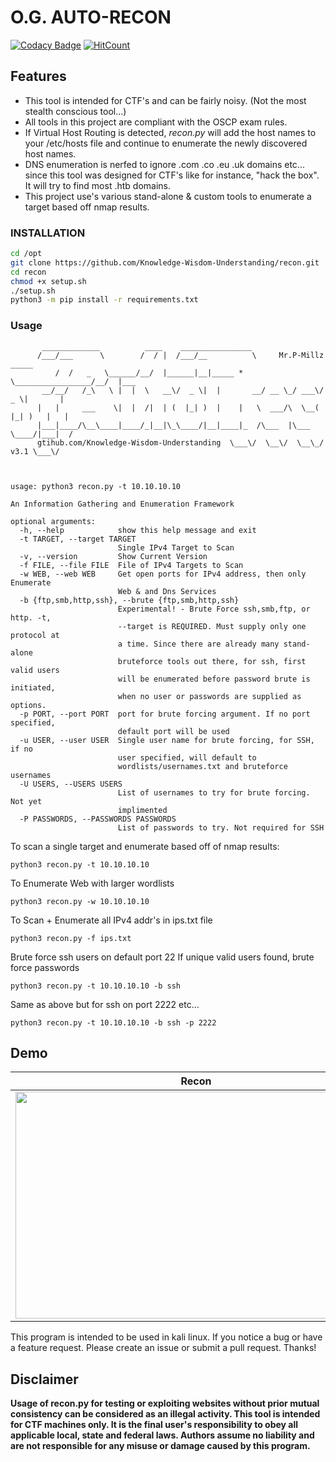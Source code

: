 # O.G. AUTO-RECON

[![Codacy Badge](https://api.codacy.com/project/badge/Grade/fa8f5aab4e434f848e5b7f27bb9eb816)](https://app.codacy.com/app/Knowledge-Wisdom-Understanding/recon?utm_source=github.com&utm_medium=referral&utm_content=Knowledge-Wisdom-Understanding/recon&utm_campaign=Badge_Grade_Dashboard)
[![HitCount](http://hits.dwyl.io/Knowledge-Wisdom-Understanding/https://githubcom/Knowledge-Wisdom-Understanding/recon.svg)](http://hits.dwyl.io/Knowledge-Wisdom-Understanding/https://githubcom/Knowledge-Wisdom-Understanding/recon)

## Features

- This tool is intended for CTF's and can be fairly noisy. (Not the most stealth conscious tool...)
- All tools in this project are compliant with the OSCP exam rules.
- If Virtual Host Routing is detected, _recon.py_ will add the host names to your /etc/hosts file and continue to enumerate the newly discovered host names.
- DNS enumeration is nerfed to ignore .com .co .eu .uk domains etc... since this tool was designed for CTF's like for instance, "hack the box". It will try to find most .htb domains.
- This project use's various stand-alone & custom tools to enumerate a target based off nmap results.

### INSTALLATION

```bash
cd /opt
git clone https://github.com/Knowledge-Wisdom-Understanding/recon.git
cd recon
chmod +x setup.sh
./setup.sh
python3 -m pip install -r requirements.txt
```

### Usage

```text
       _____________          ____    ________________
      /___/___      \        /  / |  /___/__          \     Mr.P-Millz    _____
          /  /   _   \______/__/  |______|__|_____ *   \_________________/__/  |___
       __/__/   /_\   \ |  |  \   __\/  _ \|  |       __/ __ \_/ ___\/  _ \|       |
      |   |     ___    \|  |  /|  | (  |_| )  |    |   \  ___/\  \__(  |_| )   |   |
      |___|____/\__\____|____/_|__|\_\____/|__|____|_  /\___  |\___  \____/|___|  /
      gtihub.com/Knowledge-Wisdom-Understanding  \___\/  \__\/  \__\_/ v3.1 \___\/



usage: python3 recon.py -t 10.10.10.10

An Information Gathering and Enumeration Framework

optional arguments:
  -h, --help            show this help message and exit
  -t TARGET, --target TARGET
                        Single IPv4 Target to Scan
  -v, --version         Show Current Version
  -f FILE, --file FILE  File of IPv4 Targets to Scan
  -w WEB, --web WEB     Get open ports for IPv4 address, then only Enumerate
                        Web & and Dns Services
  -b {ftp,smb,http,ssh}, --brute {ftp,smb,http,ssh}
                        Experimental! - Brute Force ssh,smb,ftp, or http. -t,
                        --target is REQUIRED. Must supply only one protocol at
                        a time. Since there are already many stand-alone
                        bruteforce tools out there, for ssh, first valid users
                        will be enumerated before password brute is initiated,
                        when no user or passwords are supplied as options.
  -p PORT, --port PORT  port for brute forcing argument. If no port specified,
                        default port will be used
  -u USER, --user USER  Single user name for brute forcing, for SSH, if no
                        user specified, will default to
                        wordlists/usernames.txt and bruteforce usernames
  -U USERS, --USERS USERS
                        List of usernames to try for brute forcing. Not yet
                        implimented
  -P PASSWORDS, --PASSWORDS PASSWORDS
                        List of passwords to try. Not required for SSH
```

To scan a single target and enumerate based off of nmap results:

```shell
python3 recon.py -t 10.10.10.10
```

To Enumerate Web with larger wordlists

```shell
python3 recon.py -w 10.10.10.10
```

To Scan + Enumerate all IPv4 addr's in ips.txt file

```shell
python3 recon.py -f ips.txt
```

Brute force ssh users on default port 22 If unique valid users found, brute force passwords

```shell
python3 recon.py -t 10.10.10.10 -b ssh
```

Same as above but for ssh on port 2222 etc...

```shell
python3 recon.py -t 10.10.10.10 -b ssh -p 2222
```

## Demo

| Recon                                                                                                                              | Brute                                                                                                                                  |
| ---------------------------------------------------------------------------------------------------------------------------------- | -------------------------------------------------------------------------------------------------------------------------------------- |
| <img align="left" width="575" height="363" src="https://github.com/Knowledge-Wisdom-Understanding/recon/blob/master/img/auto.gif"> | <img align="left" width="575" height="363" src="https://github.com/Knowledge-Wisdom-Understanding/recon/blob/master/img/sshBrute.gif"> |

This program is intended to be used in kali linux.
If you notice a bug or have a feature request. Please create an issue or submit a pull request. Thanks!

## Disclaimer

**Usage of recon.py for testing or exploiting websites without prior mutual consistency can be considered as an illegal activity. This tool is intended for CTF machines only. It is the final user's responsibility to obey all applicable local, state and federal laws. Authors assume no liability and are not responsible for any misuse or damage caused by this program.**

